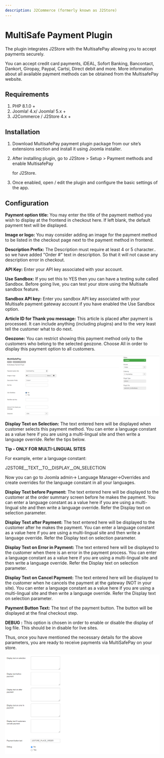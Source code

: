 ```yaml
---
description: J2Commerce (formerly known as J2Store)
---
```


# MultiSafe Payment Plugin

The plugin integrates J2Store with the MultisafePay allowing you to accept payments securely.

You can accept credit card payments, iDEAL, Sofort Banking, Bancontact, Dankort, Giropay, Paypal, Cartsi, Direct debit and more. More information about all available payment methods can be obtained from the MultisafePay website.

## Requirements

1. PHP 8.1.0 +
2. Joomla! 4.x/ Joomla! 5.x +
3. J2Commerce / J2Store 4.x +

## Installation <a href="#installation" id="installation"></a>

1. Download MultisafePay payment plugin package from our site’s extensions section and install it using Joomla installer.
2.  After installing plugin, go to J2Store > Setup > Payment methods and enable MultisafePay

    for J2Store.
3. Once enabled, open / edit the plugin and configure the basic settings of the app.

## Configuration <a href="#configuration" id="configuration"></a>

**Payment option title:** You may enter the title of the payment method you wish to display at the frontend in checkout here. If left blank, the default payment text will be displayed.

**Image or logo:** You may consider adding an image for the payment method to be listed in the checkout page next to the payment method in frontend.

**Description Prefix:** The Description must require at least 4 or 5 character.. so we have added "Order #" text in description. So that it will not cause any description error in checkout.

**API Key:** Enter your API key associated with your account.

**Use Sandbox:** If you set this to YES then you can have a testing suite called Sandbox. Before going live, you can test your store using the Multisafe sandbox feature.

**Sandbox API key:** Enter you sandbox API key associated with your Multisafe payment gateway account if you have enabled the Use Sandbox option.

**Article ID for Thank you message:** This article is placed after payment is processed. It can include anything (including plugins) and to the very least tell the customer what to do next.

**Geozone:** You can restrict showing this payment method only to the customers who belong to the selected geozone. Choose All in order to display this payment option to all customers.

![MultisafePay img1](../../assets/multisafepay-img1.png)

**Display Text on Selection:** The text entered here will be displayed when customer selects this payment method. You can enter a language constant as a value here if you are using a multi-lingual site and then write a language override. Refer the tips below.

**Tip - ONLY FOR MULTI-LINGUAL SITES**

For example, enter a language constant:

J2STORE\_\_TEXT\_\_TO\_\_DISPLAY\_\_ON\_SELECTION

Now you can go to Joomla admin-> Language Manager->Overrides and create overrides for the language constant in all your languages.

**Display Text before Payment:** The text entered here will be displayed to the customer at the order summary screen before he makes the payment. You can enter a language constant as a value here if you are using a multi-lingual site and then write a language override. Refer the Display text on selection parameter.

**Display Text after Payment:** The text entered here will be displayed to the customer after he makes the payment. You can enter a language constant as a value here if you are using a multi-lingual site and then write a language override. Refer the Display text on selection parameter.

**Display Text on Error in Payment:** The text entered here will be displayed to the customer when there is an error in the payment process. You can enter a language constant as a value here if you are using a multi-lingual site and then write a language override. Refer the Display text on selection parameter.

**Display Text on Cancel Payment:** The text entered here will be displayed to the customer when he cancels the payment at the gateway (NOT in your site). You can enter a language constant as a value here if you are using a multi-lingual site and then write a language override. Refer the Display text on selection parameter.

**Payment Button Text:** The text of the payment button. The button will be displayed at the final checkout step.

**DEBUG :** This option is chosen in order to enable or disable the display of log file. This should be in disable for live sites.

Thus, once you have mentioned the necessary details for the above parameters, you are ready to receive payments via MultiSafePay on your store.

![MultisafePay img2](../../assets/multisafepay-img2.png)
